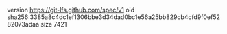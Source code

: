 version https://git-lfs.github.com/spec/v1
oid sha256:3385a8c4dc1ef1306bbe3d34dad0bc1e56a25bb829cb4cfd9f0ef5282073adaa
size 7421
